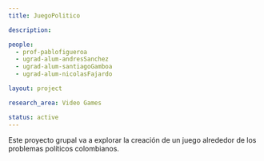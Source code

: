 ```yaml
---
title: JuegoPolitico

description:

people:
  - prof-pablofigueroa
  - ugrad-alum-andresSanchez
  - ugrad-alum-santiagoGamboa
  - ugrad-alum-nicolasFajardo

layout: project

research_area: Video Games

status: active
---
```


Este proyecto grupal va a explorar la creación de un juego alrededor de los problemas políticos colombianos.
